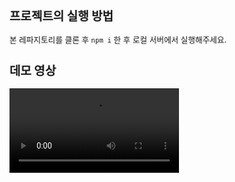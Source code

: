## 프로젝트의 실행 방법

본 레파지토리를 클론 후 `npm i` 한 후 로컬 서버에서 실행해주세요.

## 데모 영상

<video src='public/video/pre-onboarding-task-demo-video'>
